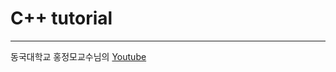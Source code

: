 # C++ tutorial
 
 -------------
동국대학교 홍정모교수님의 [Youtube](https://www.youtube.com/playlist?list=PLNfg4W25Tapw5Yx4yuExHNybBIUk68aNz)
